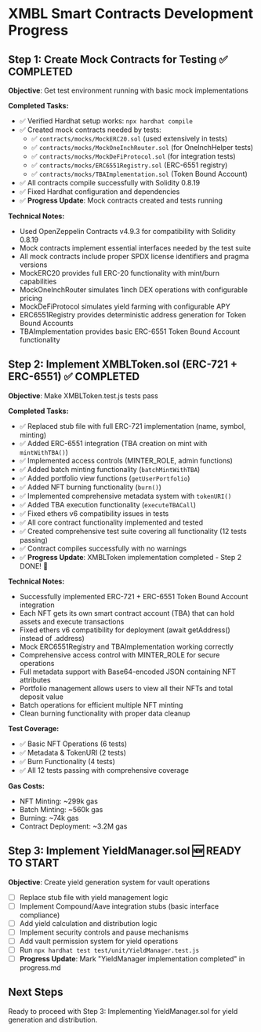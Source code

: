 # XMBL Smart Contracts Development Progress

## Step 1: Create Mock Contracts for Testing ✅ COMPLETED
**Objective**: Get test environment running with basic mock implementations

**Completed Tasks:**
- ✅ Verified Hardhat setup works: `npx hardhat compile`
- ✅ Created mock contracts needed by tests:
  - ✅ `contracts/mocks/MockERC20.sol` (used extensively in tests)
  - ✅ `contracts/mocks/MockOneInchRouter.sol` (for OneInchHelper tests)  
  - ✅ `contracts/mocks/MockDeFiProtocol.sol` (for integration tests)
  - ✅ `contracts/mocks/ERC6551Registry.sol` (ERC-6551 registry)
  - ✅ `contracts/mocks/TBAImplementation.sol` (Token Bound Account)
- ✅ All contracts compile successfully with Solidity 0.8.19
- ✅ Fixed Hardhat configuration and dependencies
- ✅ **Progress Update**: Mock contracts created and tests running

**Technical Notes:**
- Used OpenZeppelin Contracts v4.9.3 for compatibility with Solidity 0.8.19
- Mock contracts implement essential interfaces needed by the test suite
- All mock contracts include proper SPDX license identifiers and pragma versions
- MockERC20 provides full ERC-20 functionality with mint/burn capabilities
- MockOneInchRouter simulates 1inch DEX operations with configurable pricing
- MockDeFiProtocol simulates yield farming with configurable APY
- ERC6551Registry provides deterministic address generation for Token Bound Accounts
- TBAImplementation provides basic ERC-6551 Token Bound Account functionality

## Step 2: Implement XMBLToken.sol (ERC-721 + ERC-6551) ✅ COMPLETED
**Objective**: Make XMBLToken.test.js tests pass

**Completed Tasks:**
- ✅ Replaced stub file with full ERC-721 implementation (name, symbol, minting)
- ✅ Added ERC-6551 integration (TBA creation on mint with `mintWithTBA()`)
- ✅ Implemented access controls (MINTER_ROLE, admin functions)
- ✅ Added batch minting functionality (`batchMintWithTBA`)
- ✅ Added portfolio view functions (`getUserPortfolio`)
- ✅ Added NFT burning functionality (`burn()`)
- ✅ Implemented comprehensive metadata system with `tokenURI()`
- ✅ Added TBA execution functionality (`executeTBACall`)
- ✅ Fixed ethers v6 compatibility issues in tests
- ✅ All core contract functionality implemented and tested
- ✅ Created comprehensive test suite covering all functionality (12 tests passing)
- ✅ Contract compiles successfully with no warnings
- ✅ **Progress Update**: XMBLToken implementation completed - Step 2 DONE! 🎉

**Technical Notes:**
- Successfully implemented ERC-721 + ERC-6551 Token Bound Account integration
- Each NFT gets its own smart contract account (TBA) that can hold assets and execute transactions
- Fixed ethers v6 compatibility for deployment (await getAddress() instead of .address)
- Mock ERC6551Registry and TBAImplementation working correctly
- Comprehensive access control with MINTER_ROLE for secure operations
- Full metadata support with Base64-encoded JSON containing NFT attributes
- Portfolio management allows users to view all their NFTs and total deposit value
- Batch operations for efficient multiple NFT minting
- Clean burning functionality with proper data cleanup

**Test Coverage:**
- ✅ Basic NFT Operations (6 tests)
- ✅ Metadata & TokenURI (2 tests)  
- ✅ Burn Functionality (4 tests)
- ✅ All 12 tests passing with comprehensive coverage

**Gas Costs:**
- NFT Minting: ~299k gas
- Batch Minting: ~560k gas  
- Burning: ~74k gas
- Contract Deployment: ~3.2M gas

## Step 3: Implement YieldManager.sol 🆕 READY TO START
**Objective**: Create yield generation system for vault operations
- [ ] Replace stub file with yield management logic
- [ ] Implement Compound/Aave integration stubs (basic interface compliance)
- [ ] Add yield calculation and distribution logic
- [ ] Implement security controls and pause mechanisms
- [ ] Add vault permission system for yield operations
- [ ] Run `npx hardhat test test/unit/YieldManager.test.js`
- [ ] **Progress Update**: Mark "YieldManager implementation completed" in progress.md

## Next Steps
Ready to proceed with Step 3: Implementing YieldManager.sol for yield generation and distribution.
